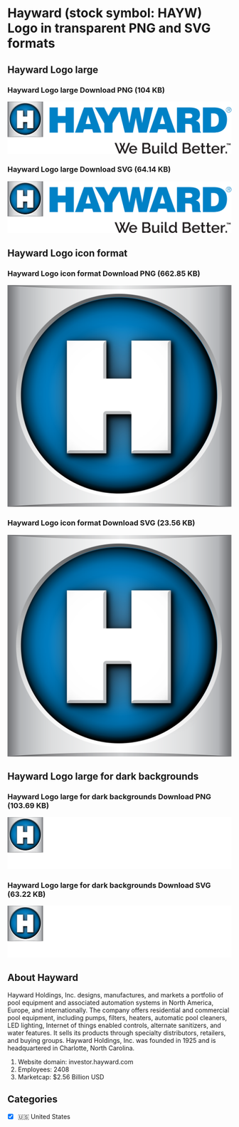 # Hayward (stock symbol: HAYW) Logo in transparent PNG and SVG formats

## Hayward Logo large

### Hayward Logo large Download PNG (104 KB)

![Hayward Logo large Download PNG (104 KB)](/img/orig/HAYW_BIG-30a95f18.png)

### Hayward Logo large Download SVG (64.14 KB)

![Hayward Logo large Download SVG (64.14 KB)](/img/orig/HAYW_BIG-d06f83ed.svg)

## Hayward Logo icon format

### Hayward Logo icon format Download PNG (662.85 KB)

![Hayward Logo icon format Download PNG (662.85 KB)](/img/orig/HAYW-7c021f84.png)

### Hayward Logo icon format Download SVG (23.56 KB)

![Hayward Logo icon format Download SVG (23.56 KB)](/img/orig/HAYW-3aae5fc2.svg)

## Hayward Logo large for dark backgrounds

### Hayward Logo large for dark backgrounds Download PNG (103.69 KB)

![Hayward Logo large for dark backgrounds Download PNG (103.69 KB)](/img/orig/HAYW_BIG.D-23f546f1.png)

### Hayward Logo large for dark backgrounds Download SVG (63.22 KB)

![Hayward Logo large for dark backgrounds Download SVG (63.22 KB)](/img/orig/HAYW_BIG.D-3dd6dcad.svg)

## About Hayward

Hayward Holdings, Inc. designs, manufactures, and markets a portfolio of pool equipment and associated automation systems in North America, Europe, and internationally. The company offers residential and commercial pool equipment, including pumps, filters, heaters, automatic pool cleaners, LED lighting, Internet of things enabled controls, alternate sanitizers, and water features. It sells its products through specialty distributors, retailers, and buying groups. Hayward Holdings, Inc. was founded in 1925 and is headquartered in Charlotte, North Carolina.

1. Website domain: investor.hayward.com
2. Employees: 2408
3. Marketcap: $2.56 Billion USD


## Categories
- [x] 🇺🇸 United States

